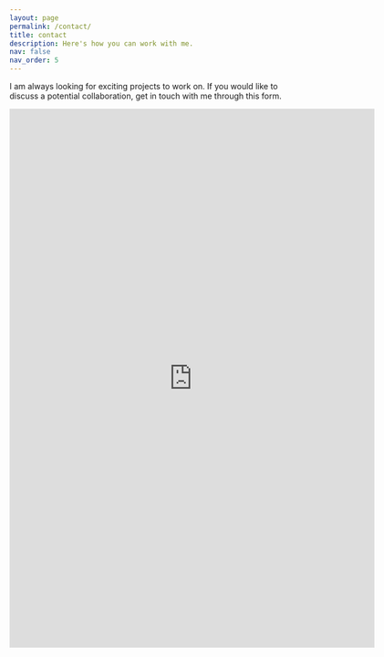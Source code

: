 ```yaml
---
layout: page
permalink: /contact/
title: contact
description: Here's how you can work with me.
nav: false
nav_order: 5
---
```


I am always looking for exciting projects to work on. If you would like to discuss a potential collaboration, get in touch with me through this form.

<iframe src="https://docs.google.com/forms/d/e/1FAIpQLSdw_pvTXWeLi-0jVwf1i8bz2wZdZmFr3T6EYyKD4OcKkH61tg/viewform?embedded=true" width="640" height="945" frameborder="0" marginheight="0" marginwidth="0">Loading…</iframe>


